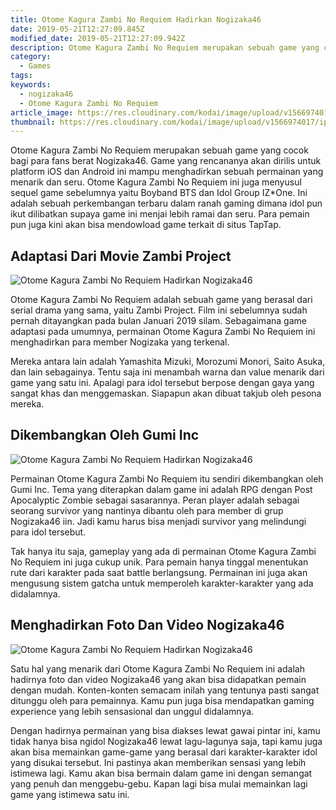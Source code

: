 ```yaml
---
title: Otome Kagura Zambi No Requiem Hadirkan Nogizaka46
date: 2019-05-21T12:27:09.845Z
modified_date: 2019-05-21T12:27:09.942Z
description: Otome Kagura Zambi No Requiem merupakan sebuah game yang cocok bagi para fans berat Nogizaka46. 
category:
  - Games
tags:
keywords:
  - nogizaka46
  - Otome Kagura Zambi No Requiem
article_image: https://res.cloudinary.com/kodai/image/upload/v1566974018/ip/otome-kagura-zambi-no-requiem-hadirkan-nogizaka46-1.jpg
thumbnail: https://res.cloudinary.com/kodai/image/upload/v1566974017/ip/otome-kagura-zambi-no-requiem-hadirkan-nogizaka46-1-029.jpg
---
```

Otome Kagura Zambi No Requiem merupakan sebuah game yang cocok bagi para fans berat Nogizaka46. Game yang rencananya akan dirilis untuk platform iOS dan Android ini mampu menghadirkan sebuah permainan yang menarik dan seru. Otome Kagura Zambi No Requiem ini juga menyusul sequel game sebelumnya yaitu Boyband BTS dan Idol Group IZ*One. Ini adalah sebuah perkembangan terbaru dalam ranah gaming dimana idol pun ikut dilibatkan supaya game ini menjai lebih ramai dan seru. Para pemain pun juga kini akan bisa mendowload game terkait di situs TapTap.



## Adaptasi Dari Movie Zambi Project

![Otome Kagura Zambi No Requiem Hadirkan Nogizaka46](https://res.cloudinary.com/kodai/image/upload/v1566974018/ip/otome-kagura-zambi-no-requiem-hadirkan-nogizaka46-1.jpg)

Otome Kagura Zambi No Requiem adalah sebuah game yang berasal dari serial drama yang sama, yaitu Zambi Project. Film ini sebelumnya sudah pernah ditayangkan pada bulan Januari 2019 silam. Sebagaimana game adaptasi pada umumnya, permainan Otome Kagura Zambi No Requiem ini menghadirkan para member Nogizaka yang terkenal.

Mereka antara lain adalah Yamashita Mizuki, Morozumi Monori, Saito Asuka, dan lain sebagainya. Tentu saja ini menambah warna dan value menarik dari game yang satu ini. Apalagi para idol tersebut berpose dengan gaya yang sangat khas dan menggemaskan. Siapapun akan dibuat takjub oleh pesona mereka.



## Dikembangkan Oleh Gumi Inc

![Otome Kagura Zambi No Requiem Hadirkan Nogizaka46](https://res.cloudinary.com/kodai/image/upload/v1566974019/ip/otome-kagura-zambi-no-requiem-hadirkan-nogizaka46-2.jpg)

Permainan Otome Kagura Zambi No Requiem itu sendiri dikembangkan oleh Gumi Inc. Tema yang diterapkan dalam game ini adalah RPG dengan Post Apocalyptic Zombie sebagai sasarannya. Peran player adalah sebagai seorang survivor yang nantinya dibantu oleh para member di grup Nogizaka46 iin. Jadi kamu harus bisa menjadi survivor yang melindungi para idol tersebut.

Tak hanya itu saja, gameplay yang ada di permainan Otome Kagura Zambi No Requiem ini juga cukup unik. Para pemain hanya tinggal menentukan rute dari karakter pada saat battle berlangsung. Permainan ini juga akan mengusung sistem gatcha untuk memperoleh karakter-karakter yang ada didalamnya. 



## Menghadirkan Foto Dan Video Nogizaka46

![Otome Kagura Zambi No Requiem Hadirkan Nogizaka46](https://res.cloudinary.com/kodai/image/upload/v1566974021/ip/otome-kagura-zambi-no-requiem-hadirkan-nogizaka46-3.jpg)

Satu hal yang menarik dari Otome Kagura Zambi No Requiem ini adalah hadirnya foto dan video Nogizaka46 yang akan bisa didapatkan pemain dengan mudah. Konten-konten semacam inilah yang tentunya pasti sangat ditunggu oleh para pemainnya. Kamu pun juga bisa mendapatkan gaming experience yang lebih sensasional dan unggul didalamnya. 

Dengan hadirnya permainan yang bisa diakses lewat gawai pintar ini, kamu tidak hanya bisa ngidol Nogizaka46 lewat lagu-lagunya saja, tapi kamu juga akan bisa memainkan game-game yang berasal dari karakter-karakter idol yang disukai tersebut. Ini pastinya akan memberikan sensasi yang lebih istimewa lagi. Kamu akan bisa bermain dalam game ini dengan semangat yang penuh dan menggebu-gebu. Kapan lagi bisa mulai memainkan lagi game yang istimewa satu ini.
